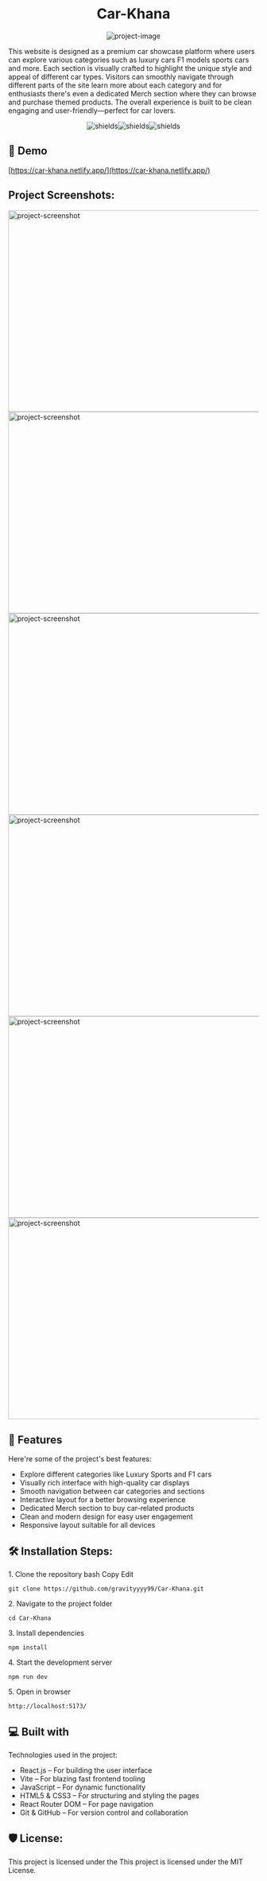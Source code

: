 <h1 align="center" id="title">Car-Khana</h1>

<p align="center"><img src="https://socialify.git.ci/gravityyyy99/Car-Khana/image?custom_description=%F0%9F%8F%8E%EF%B8%8F+A+sleek+car+showcase+site+with+sections+for+luxury%2C+sports%2C+F1%2C+and+more.+Browse+models+and+shop+cool+products+via+the+Merch+page.+Designed+using+HTML%2C+CSS+%26+JavaScript.%0A%0A&amp;description=1&amp;font=Jost&amp;forks=1&amp;issues=1&amp;language=1&amp;name=1&amp;owner=1&amp;pattern=Circuit+Board&amp;pulls=1&amp;stargazers=1&amp;theme=Dark" alt="project-image"></p>

<p id="description">This website is designed as a premium car showcase platform where users can explore various categories such as luxury cars F1 models sports cars and more. Each section is visually crafted to highlight the unique style and appeal of different car types. Visitors can smoothly navigate through different parts of the site learn more about each category and for enthusiasts there's even a dedicated Merch section where they can browse and purchase themed products. The overall experience is built to be clean engaging and user-friendly—perfect for car lovers.</p>

<p align="center"><img src="https://img.shields.io/github/languages/count/gravityyyy99/Car-Khana" alt="shields"><img src="https://img.shields.io/github/downloads/gravityyyy99/Car-Khana/total" alt="shields"><img src="https://img.shields.io/github/license/gravityyyy99/Car-Khana" alt="shields"></p>

<h2>🚀 Demo</h2>

[https://car-khana.netlify.app/](https://car-khana.netlify.app/)

<h2>Project Screenshots:</h2>

<img src="https://cdn.discordapp.com/attachments/1299328281484595290/1378612821537063024/Screenshot_2025-06-01_112249.png?ex=683d3cbe&amp;is=683beb3e&amp;hm=3610f48caaa43d6826202a94431750be74eaaa30797462f3be624297d122c4df&amp;" alt="project-screenshot" width="720" height="405/">

<img src="https://cdn.discordapp.com/attachments/1299328281484595290/1378612821939454053/Screenshot_2025-06-01_112256.png?ex=683d3cbe&amp;is=683beb3e&amp;hm=f34358f96d3b02f6717a220563d8c1fe97fa6f9acec28c7c0d2055e77e3d9358&amp;" alt="project-screenshot" width="720" height="405/">

<img src="https://cdn.discordapp.com/attachments/1299328281484595290/1378612822275264653/Screenshot_2025-06-01_112310.png?ex=683d3cbe&amp;is=683beb3e&amp;hm=ea5d7b7bf6de1a329f6fe25ae077c85d46f05f0f97ac15e7260cad0dc6b77f46&amp;" alt="project-screenshot" width="720" height="405/">

<img src="https://cdn.discordapp.com/attachments/1299328281484595290/1378612822656815124/Screenshot_2025-06-01_112320.png?ex=683d3cbe&amp;is=683beb3e&amp;hm=6ebbdce799693778fd1f0f96a017991060461363cb9e688aa31b02383c87976b&amp;" alt="project-screenshot" width="720" height="405/">

<img src="https://cdn.discordapp.com/attachments/1299328281484595290/1378612823101538354/Screenshot_2025-06-01_112328.png?ex=683d3cbe&amp;is=683beb3e&amp;hm=57b3a2ab5e1fced4061996c9b6c5c27f9bd0d4a675bfa48bc1f741ffd8b2e2ba&amp;" alt="project-screenshot" width="720" height="405/">

<img src="https://cdn.discordapp.com/attachments/1299328281484595290/1378612823504064613/Screenshot_2025-06-01_112344.png?ex=683d3cbe&amp;is=683beb3e&amp;hm=aba586a21141c1f7edf821871cf5249a5848c31d727edf7c5d50e328ef767b71&amp;" alt="project-screenshot" width="720" height="405/">

  
  
<h2>🧐 Features</h2>

Here're some of the project's best features:

*   Explore different categories like Luxury Sports and F1 cars
*   Visually rich interface with high-quality car displays
*   Smooth navigation between car categories and sections
*   Interactive layout for a better browsing experience
*   Dedicated Merch section to buy car-related products
*   Clean and modern design for easy user engagement
*   Responsive layout suitable for all devices

<h2>🛠️ Installation Steps:</h2>

<p>1. Clone the repository bash Copy Edit</p>

```
git clone https://github.com/gravityyyy99/Car-Khana.git
```

<p>2. Navigate to the project folder</p>

```
cd Car-Khana
```

<p>3. Install dependencies</p>

```
npm install
```

<p>4. Start the development server</p>

```
npm run dev
```

<p>5. Open in browser</p>

```
http://localhost:5173/
```

  
  
<h2>💻 Built with</h2>

Technologies used in the project:

*   React.js – For building the user interface
*   Vite – For blazing fast frontend tooling
*   JavaScript – For dynamic functionality
*   HTML5 & CSS3 – For structuring and styling the pages
*   React Router DOM – For page navigation
*   Git & GitHub – For version control and collaboration

<h2>🛡️ License:</h2>

This project is licensed under the This project is licensed under the MIT License.
